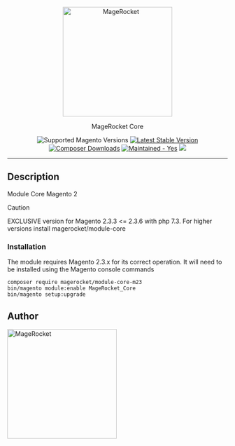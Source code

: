 <div align="center">
    <br>
    <a href="https://magerocket.com">
<img alt="MageRocket" src="https://magerocket.com/assets/logo.png" width="250"/>    </a>
    <p align="center">MageRocket Core</p>
    <img src="https://img.shields.io/badge/magento-2.3-brightgreen.svg?logo=magento&longCache=true&style=flat-square" alt="Supported Magento Versions"/>
    <a href="https://packagist.org/packages/magerocket/module-core-m23" target="_blank"><img src="https://img.shields.io/packagist/v/magerocket/module-core-m23-m23.svg?style=flat-square" alt="Latest Stable Version"/></a>
    <a href="https://packagist.org/packages/magerocket/module-core-m23" target="_blank"><img src="https://poser.pugx.org/magerocket/module-core-m23/downloads" alt="Composer Downloads"/></a>
    <a href="https://github.com/MageRocket/module-core-m23/graphs/commit-activity" target="_blank"><img src="https://img.shields.io/badge/maintained%3F-yes-brightgreen.svg?style=flat-square" alt="Maintained - Yes"/></a>
    <a href="https://opensource.org/licenses/MIT" target="_blank"><img src="https://img.shields.io/badge/license-MIT-blue.svg"/></a>
    <hr>
</div>

## Description
Module Core Magento 2

> [!CAUTION]
> EXCLUSIVE version for Magento 2.3.3 <= 2.3.6 with php 7.3. For higher versions install magerocket/module-core


### Installation
The module requires Magento 2.3.x for its correct operation. It will need to be installed using the Magento console commands

```
composer require magerocket/module-core-m23
bin/magento module:enable MageRocket_Core
bin/magento setup:upgrade
```

## Author

[<img alt="MageRocket" src="https://magerocket.com/assets/logo.png" width="250"/>](https://magerocket.com)
